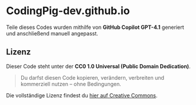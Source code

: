 # CodingPig-dev.github.io

Teile dieses Codes wurden mithilfe von **GitHub Copilot GPT-4.1** generiert und anschließend manuell angepasst.

## Lizenz

Dieser Code steht unter der **CC0 1.0 Universal (Public Domain Dedication)**.

> Du darfst diesen Code kopieren, verändern, verbreiten und kommerziell nutzen – ohne Bedingungen.

Die vollständige Lizenz findest du [hier auf Creative Commons](https://creativecommons.org/publicdomain/zero/1.0/).
